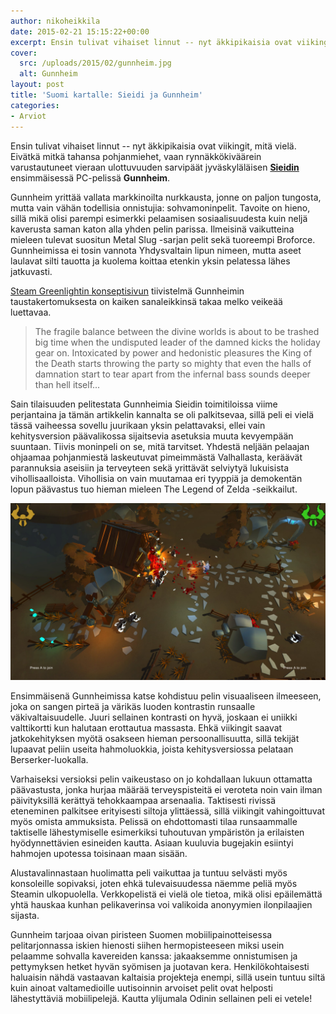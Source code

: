 ```yaml
---
author: nikoheikkila
date: 2015-02-21 15:15:22+00:00
excerpt: Ensin tulivat vihaiset linnut -- nyt äkkipikaisia ovat viikingit, mitä vielä. Eivätkä mitkä tahansa pohjanmiehet, vaan rynnäkkökiväärein varustautuneet vieraan ulottuvuuden sarvipäät jyväskyläläläisen Sieidin ensimmäisessä PC-pelissä Gunnheim.
cover:
  src: /uploads/2015/02/gunnheim.jpg
  alt: Gunnheim
layout: post
title: 'Suomi kartalle: Sieidi ja Gunnheim'
categories:
- Arviot
---
```


Ensin tulivat vihaiset linnut -- nyt äkkipikaisia ovat viikingit, mitä vielä. Eivätkä mitkä tahansa pohjanmiehet, vaan rynnäkkökiväärein varustautuneet vieraan ulottuvuuden sarvipäät jyväskyläläisen [**Sieidin**](http://sieidi.com) ensimmäisessä PC-pelissä **Gunnheim**.

Gunnheim yrittää vallata markkinoilta nurkkausta, jonne on paljon tungosta, mutta vain vähän todellisia onnistujia: sohvamoninpelit. Tavoite on hieno, sillä mikä olisi parempi esimerkki pelaamisen sosiaalisuudesta kuin neljä kaverusta saman katon alla yhden pelin parissa. Ilmeisinä vaikutteina mieleen tulevat suositun Metal Slug -sarjan pelit sekä tuoreempi Broforce. Gunnheimissa ei tosin vannota Yhdysvaltain lipun nimeen, mutta aseet laulavat silti tauotta ja kuolema koittaa etenkin yksin pelatessa lähes jatkuvasti.

[Steam Greenlightin konseptisivun](http://steamcommunity.com/sharedfiles/filedetails/?id=387718309&searchtext=) tiivistelmä Gunnheimin taustakertomuksesta on kaiken sanaleikkinsä takaa melko veikeää luettavaa.

> The fragile balance between the divine worlds is about to be trashed big time when the undisputed leader of the damned kicks the holiday gear on. Intoxicated by power and hedonistic pleasures the King of the Death starts throwing the party so mighty that even the halls of damnation start to tear apart from the infernal bass sounds deeper than hell itself...

Sain tilaisuuden pelitestata Gunnheimia Sieidin toimitiloissa viime perjantaina ja tämän artikkelin kannalta se oli palkitsevaa, sillä peli ei vielä tässä vaiheessa sovellu juurikaan yksin pelattavaksi, ellei vain kehitysversion päävalikossa sijaitsevia asetuksia muuta kevyempään suuntaan. Tiivis moninpeli on se, mitä tarvitset. Yhdestä neljään pelaajan ohjaamaa pohjanmiestä laskeutuvat pimeimmästä Valhallasta, keräävät parannuksia aseisiin ja terveyteen sekä yrittävät selviytyä lukuisista vihollisaalloista. Vihollisia on vain muutamaa eri tyyppiä ja demokentän lopun päävastus tuo hieman mieleen The Legend of Zelda -seikkailut.

[![Gunnheim #2](/uploads/2015/02/gunnheim-2.jpg)](/uploads/2015/02/gunnheim-2.jpg)

Ensimmäisenä Gunnheimissa katse kohdistuu pelin visuaaliseen ilmeeseen, joka on sangen pirteä ja värikäs luoden kontrastin runsaalle väkivaltaisuudelle. Juuri sellainen kontrasti on hyvä, joskaan ei uniikki valttikortti kun halutaan erottautua massasta. Ehkä viikingit saavat jatkokehityksen myötä osakseen hieman persoonallisuutta, sillä tekijät lupaavat peliin useita hahmoluokkia, joista kehitysversiossa pelataan Berserker-luokalla.

Varhaiseksi versioksi pelin vaikeustaso on jo kohdallaan lukuun ottamatta päävastusta, jonka hurjaa määrää terveyspisteitä ei veroteta noin vain ilman päivityksillä kerättyä tehokkaampaa arsenaalia. Taktisesti rivissä eteneminen palkitsee erityisesti siltoja ylittäessä, sillä viikingit vahingoittuvat myös omista ammuksista. Pelissä on ehdottomasti tilaa runsaammalle taktiselle lähestymiselle esimerkiksi tuhoutuvan ympäristön ja erilaisten hyödynnettävien esineiden kautta. Asiaan kuuluvia bugejakin esiintyi hahmojen upotessa toisinaan maan sisään.

Alustavalinnastaan huolimatta peli vaikuttaa ja tuntuu selvästi myös konsoleille sopivaksi, joten ehkä tulevaisuudessa näemme peliä myös Steamin ulkopuolella. Verkkopelistä ei vielä ole tietoa, mikä olisi epäilemättä yhtä hauskaa kunhan pelikaverinsa voi valikoida anonyymien ilonpilaajien sijasta.

Gunnheim tarjoaa oivan piristeen Suomen mobiilipainotteisessa pelitarjonnassa iskien hienosti siihen hermopisteeseen miksi usein pelaamme sohvalla kavereiden kanssa: jakaaksemme onnistumisen ja pettymyksen hetket hyvän syömisen ja juotavan kera. Henkilökohtaisesti haluaisin nähdä vastaavan kaltaisia projekteja enempi, sillä usein tuntuu siltä kuin ainoat valtamedioille uutisoinnin arvoiset pelit ovat helposti lähestyttäviä mobiilipelejä. Kautta ylijumala Odinin sellainen peli ei vetele!
